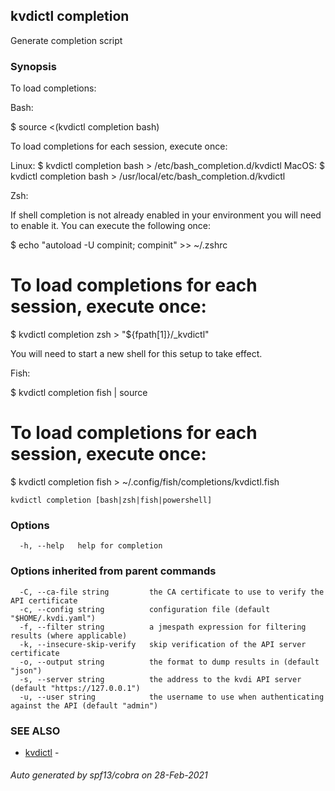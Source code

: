 ## kvdictl completion

Generate completion script

### Synopsis

To load completions:

Bash:

  $ source <(kvdictl completion bash)

To load completions for each session, execute once:

Linux:
  $ kvdictl completion bash > /etc/bash_completion.d/kvdictl
MacOS:
  $ kvdictl completion bash > /usr/local/etc/bash_completion.d/kvdictl

Zsh:

If shell completion is not already enabled in your environment you will need
to enable it.  You can execute the following once:

  $ echo "autoload -U compinit; compinit" >> ~/.zshrc
  # To load completions for each session, execute once:
  $ kvdictl completion zsh > "${fpath[1]}/_kvdictl"

  You will need to start a new shell for this setup to take effect.

Fish:

  $ kvdictl completion fish | source
  # To load completions for each session, execute once:
  $ kvdictl completion fish > ~/.config/fish/completions/kvdictl.fish


```
kvdictl completion [bash|zsh|fish|powershell]
```

### Options

```
  -h, --help   help for completion
```

### Options inherited from parent commands

```
  -C, --ca-file string         the CA certificate to use to verify the API certificate
  -c, --config string          configuration file (default "$HOME/.kvdi.yaml")
  -f, --filter string          a jmespath expression for filtering results (where applicable)
  -k, --insecure-skip-verify   skip verification of the API server certificate
  -o, --output string          the format to dump results in (default "json")
  -s, --server string          the address to the kvdi API server (default "https://127.0.0.1")
  -u, --user string            the username to use when authenticating against the API (default "admin")
```

### SEE ALSO

* [kvdictl](kvdictl.md)	 - 

###### Auto generated by spf13/cobra on 28-Feb-2021
